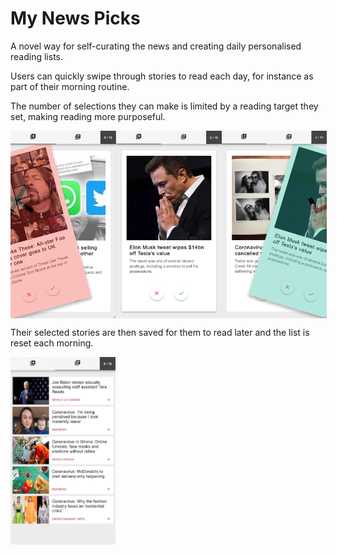# My News Picks

A novel way for self-curating the news and creating daily personalised reading lists.

Users can quickly swipe through stories to read each day, for instance as part of their morning routine.

The number of selections they can make is limited by a reading target they set, making reading more purposeful.

<div style="display:flex; justify-content: space-around">
<img src="./images/news-picks-left.png" height="300">
<img src="./images/news-picks-add.png" height="300">
<img src="./images/news-picks-right.png" height="300">
</div>

Their selected stories are then saved for them to read later and the list is reset each morning.

<img src="./images/news-picks-browse.png" height="300">
